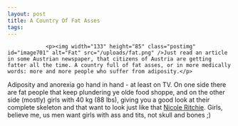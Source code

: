 ```yaml
---
layout: post
title: A Country Of Fat Asses
tags:
---
```



                <p><img width="133" height="85" class="postimg" id="image701" alt="Fat" src="/uploads/fat.png" />Just read an article in some Austrian newspaper, that citizens of Austria are getting fatter all the time. A country full of fat asses, or in more medically words: more and more people who suffer from adiposity.</p>
<p>Adiposity and anorexia go hand in hand - at least on TV. On one side there are fat people that keep plundering ye olde food shoppe, and on the other side (mostly) girls with 40 kg (88 lbs), giving you a good look at their complete skeleton and that want to look just like that <a href="http://www.viply.de/?p=153">Nicole Ritchie</a>. Girls, believe me, us men want girls with ass and tits, not skull and bones ;)</p>
